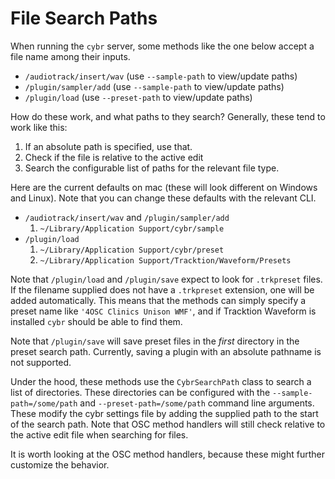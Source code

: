 # File Search Paths

When running the `cybr` server, some methods like the one below accept a file name among their inputs.

- `/audiotrack/insert/wav` (use `--sample-path` to view/update paths)
- `/plugin/sampler/add` (use `--sample-path` to view/update paths)
- `/plugin/load` (use `--preset-path` to view/update paths)

How do these work, and what paths to they search? Generally, these tend to work like this:

1. If an absolute path is specified, use that.
1. Check if the file is relative to the active edit
1. Search the configurable list of paths for the relevant file type.

Here are the current defaults on mac (these will look different on Windows and Linux). Note that you can change these defaults with the relevant CLI.

- `/audiotrack/insert/wav` and `/plugin/sampler/add`
  1. `~/Library/Application Support/cybr/sample`
- `/plugin/load`
  1. `~/Library/Application Support/cybr/preset`
  1. `~/Library/Application Support/Tracktion/Waveform/Presets`

Note that `/plugin/load` and `/plugin/save` expect to look for `.trkpreset` files. If the filename supplied does not have a `.trkpreset` extension, one will be added automatically. This means that the methods can simply specify a preset name like `'4OSC Clinics Unison WMF'`, and if Tracktion Waveform is installed `cybr` should be able to find them.

Note that `/plugin/save` will save preset files in the *first* directory in the preset search path. Currently, saving a plugin with an absolute pathname is not supported.

Under the hood, these methods use the `CybrSearchPath` class to search a list of directories. These directories can be configured with the `--sample-path=/some/path` and `--preset-path=/some/path` command line arguments. These modify the cybr settings file by adding the supplied path to the start of the search path. Note that OSC method handlers will still check relative to the active edit file when searching for files.

It is worth looking at the OSC method handlers, because these might further customize the behavior.
